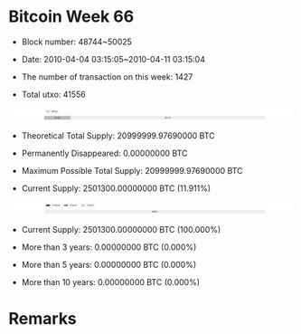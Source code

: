 # Bitcoin Week 66

- Block number: 48744~50025

- Date: 2010-04-04 03:15:05~2010-04-11 03:15:04

- The number of transaction on this week: 1427

- Total utxo: 41556

![](../images/mined_week66.png)

- Theoretical Total Supply: 20999999.97690000 BTC

- Permanently Disappeared: 0.00000000 BTC

- Maximum Possible Total Supply: 20999999.97690000 BTC

- Current Supply: 2501300.00000000 BTC (11.911%)

![](../images/year_week66.png)


- Current Supply: 2501300.00000000 BTC (100.000%)

- More than 3 years: 0.00000000 BTC (0.000%)

- More than 5 years: 0.00000000 BTC (0.000%)

- More than 10 years: 0.00000000 BTC (0.000%)

# Remarks

